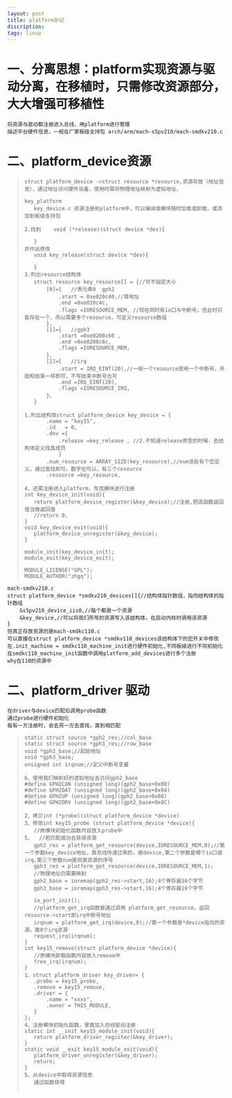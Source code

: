 ```yaml
---
layout: post
title: platform杂记
discription: 
tags: linux
---
```


 一、分离思想：platform实现资源与驱动分离，在移植时，只需修改资源部分，大大增强可移植性
====
    将资源与驱动都注册进入总线，用platform进行管理  
    描述平台硬件信息，一般在厂家板级支持包 arch/arm/mach-s5pv210/mach-smdkv210.c  
 二、platform_device资源
====
> ``struct platform_device ->struct resource *resource,资源存放（地址信息），通过地址访问硬件设备，使用时需将物理地址映射为虚拟地址， ``  
> `` ``  
> ``key_platform ``  
> ``    key_device.c 资源注册到platform中，可以编译成模块随时加载或卸载，或添加到板级支持包 ``  
> `` ``  
> ``2.找到	void (*release)(struct device *dev){ ``  
> `` ``  
> ``	} ``  
> ``并作出修改 ``  
> ``	void key_release(struct device *dev){ ``  
> `` ``  
> ``	} ``  
> ``3.列出resource结构体 ``  
> ``	struct resource key_resource[] = {//可不指定大小 ``  
> ``	    [0]={	//表元素0	gph2 ``  
> ``			.start = 0xe020c40,//首地址 ``  
> ``			.end =0xe020c4c, ``  
> ``			.flags =IORESOURCE_MEM, //现在同时有io口与中断号，但此时只能存在一个，所以需要多个resource，可定义resource数组 ``  
> ``	    }, ``  
> ``	    [1]={	//gph3 ``  
> ``			.start =0xe0200c60 , ``  
> ``			.end =0xe0200c6c, ``  
> ``			.flags =IORESOURCE_MEM, ``  
> ``	    }， ``  
> ``	    [2]={	//irq ``  
> ``			.start = IRQ_EINT(20),//一般一个resource使用一个中断号，开始和结束一样即可，不写结束中断号也可 ``  
> ``			.end =IRQ_EINT(20), ``  
> ``			.flags =IORESOURCE_IRQ, ``  
> ``	    }， ``  
> ``	} ``  
> `` ``  
> ``1.列出结构体struct platform_device key_device = { ``  
> ``	    .name = "key15", ``  
> ``	    .id   = 0, ``  
> ``	    .dev ={		 ``  
> ``	    	.release =key_release ,	//2.不知道release原型的时候，去结构体定义找其成员  ``  
> ``            } ``  
> ``	    .num_resource = ARRAY_SIZE(key_resource),//num该处有个宏定义，通过查找即可，数字也可以，有三个resource ``  
> ``	    .resource =key_resource, ``  
> ``	 ``  
> ``4、还需注册进入platform，写成模块进行注册 ``  
> ``int key_device_init(void){ ``  
> ``	return platform_device_register(&key_device);//注册,把该函数返回值当做返回值 ``  
> ``	//return 0; ``  
> ``} ``  
> ``void key_device_exit(void){ ``  
> ``	platform_device_unregister(&key_device); ``  
> ``} ``  
> `` ``  
> ``module_init(key_device_init); ``  
> ``module_exit(key_device_exit); ``  
> `` ``  
> ``MODULE_LICENSE("GPL"); ``  
> ``MODULE_AUTHOR("zhgq"); ``  

    mach-smdkv210.c  
    struct platform_device *smdkv210_devices[]{//结构体指针数组，指向结构体的指针数组  
    	&s5pv210_device_iis0,//每个都是一个资源  
    	&key_device,//可以将我们所写的资源写入该结构体，在启动内核时调用该资源  
    }  
    但真正存放资源的是mach-smdkc110.c  
    可以直接在struct platform_device *smdkv110_devices该结构体下的宏开关中修改  
    在.init_machine = smdkc110_machine_init进行硬件初始化,不同板级进行不同初始化  
    在smdkc110_machine_init函数中调用platform_add_devices进行多个注册  
    why在110的资源中  

 二、platform_driver 驱动	
====
    在driver与device匹配后调用probe函数  
    通过probe进行硬件初始化  
    每有一方注册时，会去另一方去查找，直到相匹配  

> ``static struct source *gph2_res;//col_base ``  
> ``static struct source *gph3_res;//row_base ``  
> ``void *gph2_base;//起始地址 ``  
> ``void *gph3_base; ``  
> ``unsigned int irqnum;//定义中断号变量 ``  
> `` ``  
> ``6、使用我们映射好的虚拟地址去访问gph2_base ``  
> ``#define	GPH2CON (unsigned long)(gph2_base+0x00) ``  
> ``#define	GPH2DAT (unsigned long)(gph2_base+0x04) ``  
> ``#define	GPH2UP (unsigned long)(gph2_base+0x08) ``  
> ``#define	GPH2DRV (unsigned long)(gph2_base+0x0C) ``  
> `` ``  
> ``2、拷贝int (*probe)(struct platform_device *device) ``  
> ``3、修改int key15_probe (struct platform_device *device){ ``  
> ``	//原模块初始化函数内容放入probe中 ``  
> ``5、	//若匹配成功去获得资源 ``  
> ``	gph2_res = platform_get_resource(device,IORESOURCE_MEM,0);//第一个参数key_device地址，靠总线传递过来的，是device,第二个参数是哪个io口或irq,第三个参数num是同类资源的序号 ``  
> ``	gph3_res = platform_get_resource(device,IORESOURCE_MEM,1); ``  
> ``	//物理地址仍需要映射 ``  
> ``	gph2_base = ioremap(gph2_res->start,16);4个寄存器16个字节 ``  
> ``	gph3_base = ioremap(gph3_res->start,16);4个寄存器16个字节 ``  
> ``	 ``  
> ``	io_port_init(); ``  
> ``	//platform_get_irq函数是通过调用 platform_get_resource，返回resource->start即irq中断号地址 ``  
> ``	irqnum = platform_get_irq(device,0);//第一个参数是*device指向的资源，第0个irq资源 ``  
> ``	request_irq(irqnum); ``  
> ``} ``  
> ``int key15_remove(struct platform_device *device){ ``  
> ``	//原模块卸载函数内容放入remove中 ``  
> ``	free_irq(irqnum); ``  
> ``} ``  
> ``1、struct platform_driver key_driver= { ``  
> ``	.probe = key15_probe, ``  
> ``	.remove = key15_remove, ``  
> ``	.driver = { ``  
> ``		.name = "xxxx", ``  
> ``		.owner = THIS_MODULE, ``  
> ``	} ``  
> ``}; ``  
> ``4、注册模块初始化函数，里面加入总线驱动注册 ``  
> ``static int __init key15_module_init(void){ ``  
> ``	return platform_driver_register(&key_driver); ``  
> ``} ``  
> ``static void __exit key15_module_exit(void){ ``  
> ``	platform_driver_unregister(&key_driver); ``  
> ``	return; ``  
> ``} ``  
> ``5、从device中取得资源信息 ``  
> ``	通过函数获得 ``  
> `` ``  



